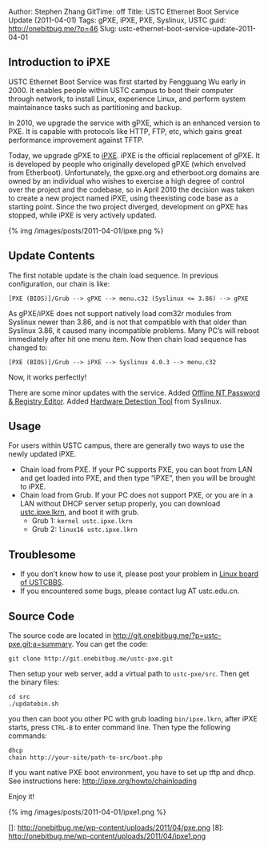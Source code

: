 Author: Stephen Zhang
GitTime: off
Title: USTC Ethernet Boot Service Update (2011-04-01)
Tags: gPXE, iPXE, PXE, Syslinux, USTC
guid: http://onebitbug.me/?p=46
Slug: ustc-ethernet-boot-service-update-2011-04-01

## Introduction to iPXE

USTC Ethernet Boot Service was first started by Fengguang Wu early in 2000.
It enables people within USTC campus to boot their computer through network,
to install Linux, experience Linux, and perform system maintainance tasks such as partitioning and backup.

In 2010, we upgrade the service with gPXE, which is an enhanced version to PXE.
It is capable with protocols like HTTP, FTP, etc, which gains great performance improvement against TFTP.

<!--more-->

Today, we upgrade gPXE to [iPXE][1]. iPXE is the official replacement of gPXE.
It is developed by people who originally developed gPXE (which envolved from Etherboot).
Unfortunately, the gpxe.org and etherboot.org domains are owned by an individual who wishes to exercise a high degree of control over the project and the codebase, so in April 2010 the decision was taken to create a new project named iPXE, using theexisting code base as a starting point. Since the two project diverged, development on gPXE has stopped, while iPXE is very actively updated.

{% img /images/posts/2011-04-01/ipxe.png %}

## Update Contents

The first notable update is the chain load sequence. In previous configuration, our chain is like:

    [PXE (BIOS)]/Grub --> gPXE --> menu.c32 (Syslinux <= 3.86) --> gPXE

As gPXE/iPXE does not support natively load com32r modules from Syslinux newer than 3.86, and is not that compatible with that older than Syslinux 3.86, it caused many incompatible problems. Many PC’s will reboot immediately after hit one menu item. Now then chain load sequence has changed to:

    [PXE (BIOS)]/Grub --> iPXE --> Syslinux 4.0.3 --> menu.c32

Now, it works perfectly!

There are some minor updates with the service.
Added [Offline NT Password & Registry Editor][3].
Added [Hardware Detection Tool][4] from Syslinux.

## Usage

For users within USTC campus, there are generally two ways to use the newly updated iPXE.

*   Chain load from PXE. If your PC supports PXE, you can boot from LAN and get loaded into PXE,
    and then type “iPXE<ret>”, then you will be brought to iPXE.
*   Chain load from Grub. If your PC does not support PXE, or you are in a LAN without DHCP server setup properly,
    you can download [ustc.ipxe.lkrn][5], and boot it with grub. 
    *   Grub 1: `kernel ustc.ipxe.lkrn`
    *   Grub 2: `linux16 ustc.ipxe.lkrn`

## Troublesome

*   If you don’t know how to use it, please post your problem in [Linux board of USTCBBS][6].
*   If you encountered some bugs, please contact lug AT ustc.edu.cn.

## Source Code

The source code are located in <http://git.onebitbug.me/?p=ustc-pxe.git;a=summary>. You can get the code:

    git clone http://git.onebitbug.me/ustc-pxe.git

Then setup your web server, add a virtual path to `ustc-pxe/src`. Then get the binary files:

    cd src
    ./updatebin.sh

you then can boot you other PC with grub loading `bin/ipxe.lkrn`, after iPXE starts, press `CTRL-B` to enter command line. Then type the following commands:

    dhcp
    chain http://your-site/path-to-src/boot.php

If you want native PXE boot environment, you have to set up tftp and dhcp. See instructions here: <http://ipxe.org/howto/chainloading>

Enjoy it!

{% img /images/posts/2011-04-01/ipxe1.png %}

 [1]: http://ipxe.org/
 [3]: http://home.eunet.no/pnordahl/ntpasswd/
 [4]: http://hdt-project.org/
 [5]: http://pxe.ustc.edu.cn/bin/ustc.ipxe.lkrn
 [6]: http://bbs.ustc.edu.cn/cgi/bbsdoc?board=Linux
 []: http://onebitbug.me/wp-content/uploads/2011/04/pxe.png
 [8]: http://onebitbug.me/wp-content/uploads/2011/04/ipxe1.png

